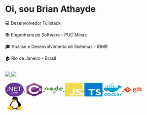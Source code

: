 # Oi, sou Brian Athayde

  
:computer: Desenvolvedor Fullstack

:books: Engenharia de Software - PUC Minas

:mortar_board: Análise e Desenvolvimento de Sistemas - IBMR

:house: Rio de Janeiro - Brasil

##

<div style="display: inline_block">
  <a href="https://github.com/brianathayde">
  <img height="165em" src="https://github-readme-stats.vercel.app/api?username=brianathayde&show_icons=true&theme=radical&include_all_commits=true&count_private=true"/>
  <img height="165em" src="https://github-readme-stats.vercel.app/api/top-langs/?username=brianathayde&theme=radical&layout=compact"/>
</div>
  
<div style="display: inline_block" style="align=center" ><br>
  <img align="center" alt="JavaScript" height="45" width="60" src="https://raw.githubusercontent.com/devicons/devicon/master/icons/dotnetcore/dotnetcore-original.svg">
  <img align="center" alt="JavaScript" height="45" width="60" src="https://raw.githubusercontent.com/devicons/devicon/master/icons/csharp/csharp-original.svg">
  <img align="center" alt="NodeJS" height="45" width="60" src="https://raw.githubusercontent.com/devicons/devicon/master/icons/nodejs/nodejs-plain-wordmark.svg">
  <img align="center" alt="JavaScript" height="45" width="60" src="https://raw.githubusercontent.com/devicons/devicon/master/icons/javascript/javascript-plain.svg">
  <img align="center" alt="JavaScript" height="45" width="60" src="https://raw.githubusercontent.com/devicons/devicon/master/icons/typescript/typescript-plain.svg">
  <img align="center" alt="ReactJS" height="45" width="60" src="https://raw.githubusercontent.com/devicons/devicon/master/icons/docker/docker-plain-wordmark.svg">
  <img align="center" alt="Git" height="45" width="60" src="https://raw.githubusercontent.com/devicons/devicon/master/icons/git/git-plain-wordmark.svg">
  <img align="center" alt="Linux" height="45" width="60" src="https://raw.githubusercontent.com/devicons/devicon/master/icons/linux/linux-original.svg">
</div>
